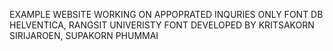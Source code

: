 EXAMPLE WEBSITE WORKING ON APPOPRATED INQURIES ONLY
FONT DB HELVENTICA, RANGSIT UNIVERISTY FONT
DEVELOPED BY KRITSAKORN SIRIJAROEN, SUPAKORN PHUMMAI
